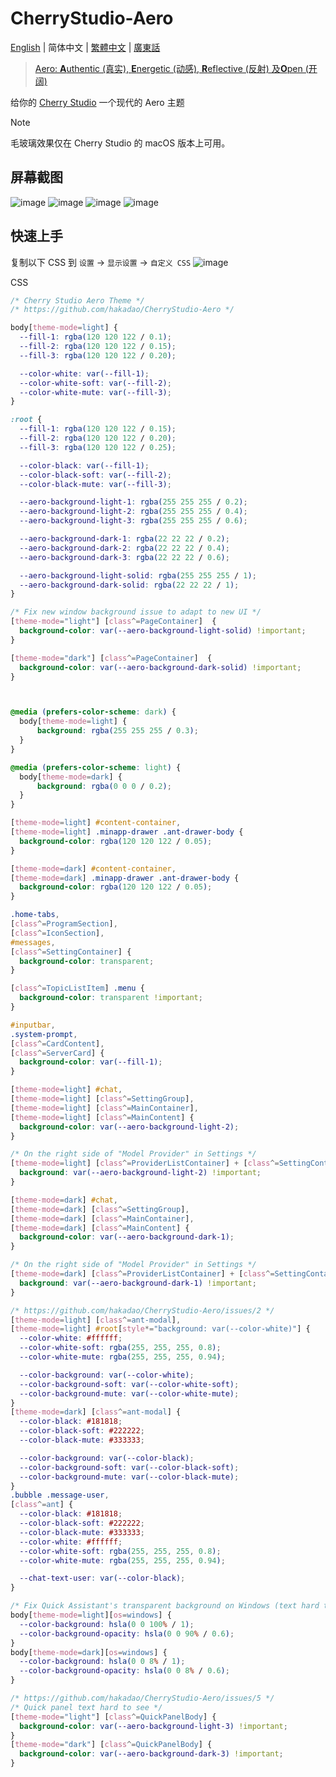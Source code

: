 # CherryStudio-Aero

[English](README.md) | 简体中文 | [繁體中文](README-cmn_TW.md) | [廣東話](README-jyut.md)

> [Aero: **A**uthentic (真实), **E**nergetic (动感), **R**eflective (反射) 及**O**pen (开阔)](https://en.wikipedia.org/wiki/Windows_Aero)

给你的 [Cherry Studio](https://github.com/CherryHQ/cherry-studio) 一个现代的 Aero 主题

> [!NOTE]
> 毛玻璃效果仅在 Cherry Studio 的 macOS 版本上可用。

## 屏幕截图

![image](https://github.com/user-attachments/assets/f1b45077-49e7-4c04-8c5f-b5099d1020aa)
![image](https://github.com/user-attachments/assets/a1203c88-9efa-489b-b3e7-a5f41961fd9e)
![image](https://github.com/user-attachments/assets/86315ef8-9bdc-4525-a4cb-b143f8608414)
![image](https://github.com/user-attachments/assets/76d6ffdd-a6be-4694-98b8-69a788208b80)

## 快速上手

复制以下 CSS 到 `设置` -> `显示设置` -> `自定义 CSS`
![image](https://github.com/user-attachments/assets/a8e595fb-d093-4972-b439-6dfb9029c9ae)

CSS

```css
/* Cherry Studio Aero Theme */
/* https://github.com/hakadao/CherryStudio-Aero */

body[theme-mode=light] {
  --fill-1: rgba(120 120 122 / 0.1);
  --fill-2: rgba(120 120 122 / 0.15);
  --fill-3: rgba(120 120 122 / 0.20);

  --color-white: var(--fill-1);
  --color-white-soft: var(--fill-2);
  --color-white-mute: var(--fill-3);
}

:root {
  --fill-1: rgba(120 120 122 / 0.15);
  --fill-2: rgba(120 120 122 / 0.20);
  --fill-3: rgba(120 120 122 / 0.25);

  --color-black: var(--fill-1);
  --color-black-soft: var(--fill-2);
  --color-black-mute: var(--fill-3);

  --aero-background-light-1: rgba(255 255 255 / 0.2);
  --aero-background-light-2: rgba(255 255 255 / 0.4);
  --aero-background-light-3: rgba(255 255 255 / 0.6);

  --aero-background-dark-1: rgba(22 22 22 / 0.2);
  --aero-background-dark-2: rgba(22 22 22 / 0.4);
  --aero-background-dark-3: rgba(22 22 22 / 0.6);

  --aero-background-light-solid: rgba(255 255 255 / 1);
  --aero-background-dark-solid: rgba(22 22 22 / 1);
}

/* Fix new window background issue to adapt to new UI */
[theme-mode="light"] [class^=PageContainer]  {
  background-color: var(--aero-background-light-solid) !important;
}

[theme-mode="dark"] [class^=PageContainer]  {
  background-color: var(--aero-background-dark-solid) !important;
}



@media (prefers-color-scheme: dark) {
  body[theme-mode=light] {
      background: rgba(255 255 255 / 0.3);
  }
}

@media (prefers-color-scheme: light) {
  body[theme-mode=dark] {
      background: rgba(0 0 0 / 0.2);
  }
}

[theme-mode=light] #content-container,
[theme-mode=light] .minapp-drawer .ant-drawer-body {
  background-color: rgba(120 120 122 / 0.05);
}

[theme-mode=dark] #content-container,
[theme-mode=dark] .minapp-drawer .ant-drawer-body {
  background-color: rgba(120 120 122 / 0.05);
}

.home-tabs,
[class^=ProgramSection],
[class^=IconSection],
#messages, 
[class^=SettingContainer] {
  background-color: transparent;
}

[class^=TopicListItem] .menu {
  background-color: transparent !important;
}

#inputbar,
.system-prompt,
[class^=CardContent],
[class^=ServerCard] {
  background-color: var(--fill-1);
}

[theme-mode=light] #chat,
[theme-mode=light] [class^=SettingGroup],
[theme-mode=light] [class^=MainContainer],
[theme-mode=light] [class^=MainContent] {
  background-color: var(--aero-background-light-2);
}

/* On the right side of "Model Provider" in Settings */
[theme-mode=light] [class^=ProviderListContainer] + [class^=SettingContainer] {
  background: var(--aero-background-light-2) !important;
}

[theme-mode=dark] #chat,
[theme-mode=dark] [class^=SettingGroup],
[theme-mode=dark] [class^=MainContainer],
[theme-mode=dark] [class^=MainContent] {
  background-color: var(--aero-background-dark-1);
}

/* On the right side of "Model Provider" in Settings */
[theme-mode=dark] [class^=ProviderListContainer] + [class^=SettingContainer] {
  background: var(--aero-background-dark-1) !important;
}

/* https://github.com/hakadao/CherryStudio-Aero/issues/2 */
[theme-mode=light] [class^=ant-modal],
[theme-mode=light] #root[style*="background: var(--color-white)"] {
  --color-white: #ffffff;
  --color-white-soft: rgba(255, 255, 255, 0.8);
  --color-white-mute: rgba(255, 255, 255, 0.94);

  --color-background: var(--color-white);
  --color-background-soft: var(--color-white-soft);
  --color-background-mute: var(--color-white-mute);
}
[theme-mode=dark] [class^=ant-modal] {
  --color-black: #181818;
  --color-black-soft: #222222;
  --color-black-mute: #333333;

  --color-background: var(--color-black);
  --color-background-soft: var(--color-black-soft);
  --color-background-mute: var(--color-black-mute);
}
.bubble .message-user,
[class^=ant] {
  --color-black: #181818;
  --color-black-soft: #222222;
  --color-black-mute: #333333;
  --color-white: #ffffff;
  --color-white-soft: rgba(255, 255, 255, 0.8);
  --color-white-mute: rgba(255, 255, 255, 0.94);

  --chat-text-user: var(--color-black);
}

/* Fix Quick Assistant's transparent background on Windows (text hard to see) */
body[theme-mode=light][os=windows] {
  --color-background: hsla(0 0 100% / 1);
  --color-background-opacity: hsla(0 0 90% / 0.6);
}
body[theme-mode=dark][os=windows] {
  --color-background: hsla(0 0 8% / 1);
  --color-background-opacity: hsla(0 0 8% / 0.6);
}

/* https://github.com/hakadao/CherryStudio-Aero/issues/5 */
/* Quick panel text hard to see */
[theme-mode="light"] [class^=QuickPanelBody] {
  background-color: var(--aero-background-light-3) !important;
}
[theme-mode="dark"] [class^=QuickPanelBody] {
  background-color: var(--aero-background-dark-3) !important;
}
```

